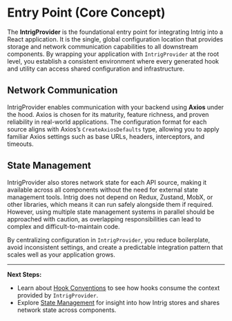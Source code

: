# Entry Point (Core Concept)

The **IntrigProvider** is the foundational entry point for integrating Intrig into a React application. It is the single, global configuration location that provides storage and network communication capabilities to all downstream components. By wrapping your application with `IntrigProvider` at the root level, you establish a consistent environment where every generated hook and utility can access shared configuration and infrastructure.

## Network Communication

IntrigProvider enables communication with your backend using **Axios** under the hood. Axios is chosen for its maturity, feature richness, and proven reliability in real-world applications. The configuration format for each source aligns with Axios’s `CreateAxiosDefaults` type, allowing you to apply familiar Axios settings such as base URLs, headers, interceptors, and timeouts.

## State Management

IntrigProvider also stores network state for each API source, making it available across all components without the need for external state management tools. Intrig does not depend on Redux, Zustand, MobX, or other libraries, which means it can run safely alongside them if required. However, using multiple state management systems in parallel should be approached with caution, as overlapping responsibilities can lead to complex and difficult-to-maintain code.

By centralizing configuration in `IntrigProvider`, you reduce boilerplate, avoid inconsistent settings, and create a predictable integration pattern that scales well as your application grows.

---

**Next Steps:**

* Learn about [Hook Conventions](/react/core-concepts/hook-conventions) to see how hooks consume the context provided by `IntrigProvider`.
* Explore [State Management](/react/core-concepts/state-management) for insight into how Intrig stores and shares network state across components.
